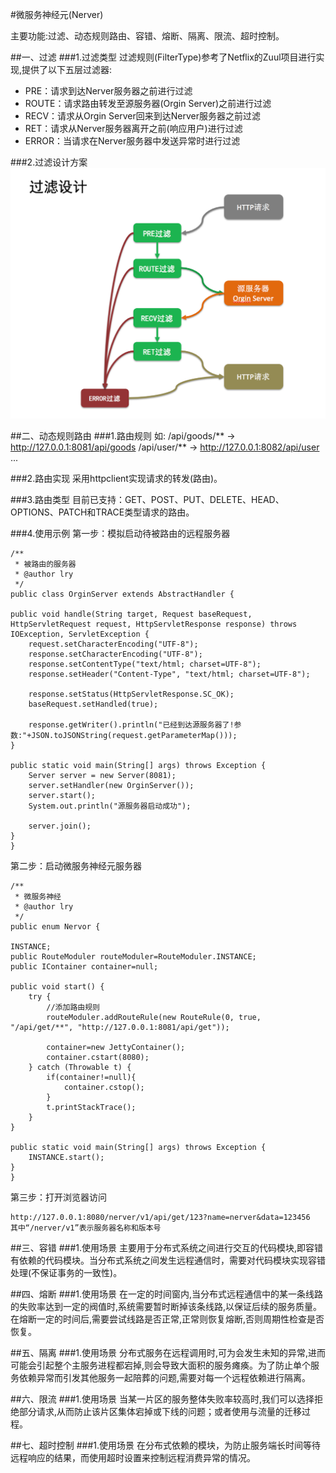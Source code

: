 #微服务神经元(Nerver)

主要功能:过滤、动态规则路由、容错、熔断、隔离、限流、超时控制。

##一、过滤
###1.过滤类型
过滤规则(FilterType)参考了Netflix的Zuul项目进行实现,提供了以下五层过滤器:

+ PRE：请求到达Nerver服务器之前进行过滤
+ ROUTE：请求路由转发至源服务器(Orgin Server)之前进行过滤
+ RECV：请求从Orgin Server回来到达Nerver服务器之前过滤
+ RET：请求从Nerver服务器离开之前(响应用户)进行过滤
+ ERROR：当请求在Nerver服务器中发送异常时进行过滤

###2.过滤设计方案
![过滤设计方案](docs/五层路由设计方案.png "过滤设计方案")  

##二、动态规则路由
###1.路由规则
	如:
	/api/goods/** → http://127.0.0.1:8081/api/goods
	/api/user/** → http://127.0.0.1:8082/api/user
	...

###2.路由实现
采用httpclient实现请求的转发(路由)。

###3.路由类型
目前已支持：GET、POST、PUT、DELETE、HEAD、OPTIONS、PATCH和TRACE类型请求的路由。

###4.使用示例
第一步：模拟启动待被路由的远程服务器

	/**
	 * 被路由的服务器
	 * @author lry
	 */
	public class OrginServer extends AbstractHandler {

	public void handle(String target, Request baseRequest, HttpServletRequest request, HttpServletResponse response) throws IOException, ServletException {
		request.setCharacterEncoding("UTF-8");
		response.setCharacterEncoding("UTF-8");
		response.setContentType("text/html; charset=UTF-8");
		response.setHeader("Content-Type", "text/html; charset=UTF-8");
		
		response.setStatus(HttpServletResponse.SC_OK);
		baseRequest.setHandled(true);
		
		response.getWriter().println("已经到达源服务器了!参数:"+JSON.toJSONString(request.getParameterMap()));
	}

	public static void main(String[] args) throws Exception {
		Server server = new Server(8081);
		server.setHandler(new OrginServer());
		server.start();
		System.out.println("源服务器启动成功");
		
		server.join();
	}
	}

第二步：启动微服务神经元服务器
	
	/**
	 * 微服务神经
	 * @author lry
	 */
	public enum Nervor {
	
	INSTANCE;
	public RouteModuler routeModuler=RouteModuler.INSTANCE;
	public IContainer container=null;
	
	public void start() {
		try {
			//添加路由规则
			routeModuler.addRouteRule(new RouteRule(0, true, "/api/get/**", "http://127.0.0.1:8081/api/get"));
			
			container=new JettyContainer();
			container.cstart(8080);
		} catch (Throwable t) {
			if(container!=null){
				container.cstop();
			}
			t.printStackTrace();
		}
	}
	
	public static void main(String[] args) throws Exception {
		INSTANCE.start();
	}
	}

第三步：打开浏览器访问

	http://127.0.0.1:8080/nerver/v1/api/get/123?name=nerver&data=123456
	其中“/nerver/v1”表示服务器名称和版本号



##三、容错
###1.使用场景
主要用于分布式系统之间进行交互的代码模块,即容错有依赖的代码模块。当分布式系统之间发生远程通信时，需要对代码模块实现容错处理(不保证事务的一致性)。

##四、熔断
###1.使用场景
在一定的时间窗内,当分布式远程通信中的某一条线路的失败率达到一定的阀值时,系统需要暂时断掉该条线路,以保证后续的服务质量。在熔断一定的时间后,需要尝试线路是否正常,正常则恢复熔断,否则周期性检查是否恢复。

##五、隔离
###1.使用场景
分布式服务在远程调用时,可为会发生未知的异常,进而可能会引起整个主服务进程都宕掉,则会导致大面积的服务瘫痪。为了防止单个服务依赖异常而引发其他服务一起陪葬的问题,需要对每一个远程依赖进行隔离。

##六、限流
###1.使用场景
当某一片区的服务整体失败率较高时,我们可以选择拒绝部分请求,从而防止该片区集体宕掉或下线的问题；或者使用与流量的迁移过程。

##七、超时控制
###1.使用场景
在分布式依赖的模块，为防止服务端长时间等待远程响应的结果，而使用超时设置来控制远程消费异常的情况。


